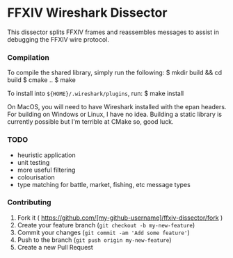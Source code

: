 # FFXIV Wireshark Dissector

This dissector splits FFXIV frames and reassembles messages to assist in
debugging the FFXIV wire protocol.


### Compilation

To compile the shared library, simply run the following:
    $ mkdir build && cd build
    $ cmake ..
    $ make

To install into `${HOME}/.wireshark/plugins`, run:
    $ make install

On MacOS, you will need to have Wireshark installed with the epan headers.
For building on Windows or Linux, I have no idea. Building a static library
is currently possible but I'm terrible at CMake so, good luck.


### TODO

* heuristic application
* unit testing
* more useful filtering
* colourisation
* type matching for battle, market, fishing, etc message types


### Contributing

1. Fork it ( https://github.com/[my-github-username]/ffxiv-dissector/fork )
2. Create your feature branch (`git checkout -b my-new-feature`)
3. Commit your changes (`git commit -am 'Add some feature'`)
4. Push to the branch (`git push origin my-new-feature`)
5. Create a new Pull Request
